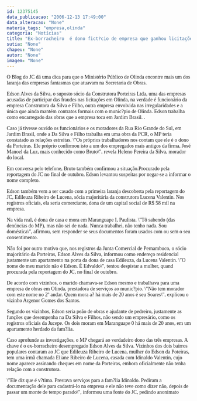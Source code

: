 ```yaml
---
id: 12375145
data_publicacao: "2006-12-13 17:49:00"
data_alteracao: "None"
materia_tags: "empresa,olinda"
categoria: "Notícias"
title: "Ex-borracheiro  é dono fict?cio de empresa que ganhou licitações em Olinda"
sutia: "None"
chapeu: "None"
autor: "None"
imagem: "None"
---
```

<p><P><FONT face=Verdana>O Blog do JC dá uma dica para que o Ministério Público de Olinda encontre mais um dos laranja das empresas fantasmas que atuavam na Secretaria de Obras.</FONT></P></p>
<p><P><FONT face=Verdana>Edson Alves da Silva, o suposto sócio da&nbsp;Construtora Porteiras Ltda, uma das empresas acusadas de participar das fraudes nas licitações em Olinda, na verdade é funcionário da empresa Construtora da Silva e Filho, outra empresa envolvida nas irregularidades e a única que ainda mantém contratos formais com o munic?pio de Olinda. Edson trabalha como encarregado das obras que a empresa toca em Jardim Brasil. .</FONT></P></p>
<p><P><FONT face=Verdana>Caso já tivesse ouvido os funcionários e os moradores da Rua Rio Grande do Sul, em Jardim Brasil, onde a Da Silva e Filho trabalha em uma obra da PCR, o MP teria constatado as relações estreitas. \"Os próprios trabalhadores nos contam que ele é o dono da Porteiras. Ele próprio confirmou isto a um dos empregados mais antigos da firma, José Manoel da Luz, mais conhecido como Bruto\", revela Heleno Pereira da Silva, morador do local. </FONT></P></p>
<p><P><FONT face=Verdana>Em conversa pelo telefone, Bruto também confirmou a situação.Procurado pela reportagem do JC no final de outubro, Edson levantou suspeitas por negar-se a informar o nome completo.</FONT></P></p>
<p><P><FONT face=Verdana>Edson também vem a ser casado com a primeira laranja descoberta pela reportagem do JC, Edileuza Ribeiro de Lucena, sócia majoritária da construtora Lucena Valentin. N</FONT><FONT face=Verdana>os registros oficiais, ela seria comerciante, dona de um capital social de R$ 58 mil na empresa. </FONT></P></p>
<p><P><FONT face=Verdana>Na vida real, é dona de casa e mora em Maranguape I, Paulista. \"Tô sabendo (das denúncias do MP), mas não sei de nada. Nunca trabalhei, não tenho nada. Sou doméstica\", afirmou, sem responder se seus documentos foram usados com ou sem o seu consentimento.</FONT></P></p>
<p><P><FONT face=Verdana>Não foi por outro motivo que, nos registros da Junta Comercial de Pernambuco, o sócio majoritário da Porteiras, Edson Alves da Silva, informou como endereço residencial justamente um apartamento na porta da dona de casa Edileuza, da Lucena Valentin. \"O nome do meu marido não é Edson. É Edvaldo\", tentou despistar a mulher, quand procurada pela reportagem do JC, no final de outubro. </FONT></P></p>
<p><P><FONT face=Verdana>De acordo com vizinhos, o marido chamava-se Edson mesmo e trabalhava para uma empresa de obras em Olinda, prestadora de serviços ao munic?pio. \"Não tem morador com este nome no 2º andar. Quem mora a? há mais de 20 anos é seu Soares\", explicou o vizinho Argenor Gomes dos Santos. </FONT></P></p>
<p><P><FONT face=Verdana>Segundo os vizinhos, Edson seria peão de obras e ajudante de pedreiro, justamente as funções que desempenha na Da Silva e Filhos, não sendo um empresário, como os registros oficiais da Jucepe. Os dois moram em Maranguape 0 há mais de 20 anos, em um apartamento herdado da fam?lia.</P></FONT></p>
<p><P><FONT face=Verdana>Caso aprofunde as investigações, o MP chegará ao verdadeiro dono das três empresas. A chave é o ex-borracheiro desempregado Edson Alves da Silva. Vizinhos dos dois bairros populares contaram ao JC que Edileuza Ribeiro de Lucena, mulher do Edson da Poteiras, tem uma irmã chamada Eliane Ribeiro de Lucena, casada com Idinaldo Valentin, cujo nome aparece assinando cheques em nome da Porteiras, embora oficialmente não tenha relação com a construtora.</FONT></P></p>
<p><P><FONT face=Verdana>\"Ele diz que é v?tima. Prestava serviços para a fam?lia Idinaldo. Pediram a documentação dele para cadastrá-lo na empresa e ele não teve como dizer não, depois de passar um monte de tempo parado\", informou uma fonte do JC, pedindo anonimato</FONT></P> </p>
